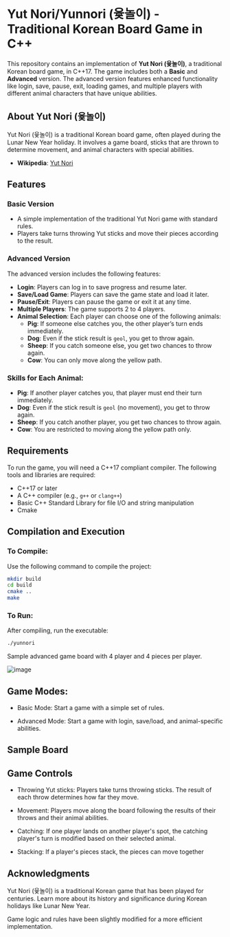 # Yut Nori/Yunnori (윷놀이) - Traditional Korean Board Game in C++

This repository contains an implementation of **Yut Nori (윷놀이)**, a traditional Korean board game, in C++17. The game includes both a **Basic** and **Advanced** version. The advanced version features enhanced functionality like login, save, pause, exit, loading games, and multiple players with different animal characters that have unique abilities.

## About Yut Nori (윷놀이)

Yut Nori (윷놀이) is a traditional Korean board game, often played during the Lunar New Year holiday. It involves a game board, sticks that are thrown to determine movement, and animal characters with special abilities.

- **Wikipedia**: [Yut Nori](https://en.wikipedia.org/wiki/Yut)

## Features

### Basic Version
- A simple implementation of the traditional Yut Nori game with standard rules.
- Players take turns throwing Yut sticks and move their pieces according to the result.

### Advanced Version
The advanced version includes the following features:

- **Login**: Players can log in to save progress and resume later.
- **Save/Load Game**: Players can save the game state and load it later.
- **Pause/Exit**: Players can pause the game or exit it at any time.
- **Multiple Players**: The game supports 2 to 4 players.
- **Animal Selection**: Each player can choose one of the following animals:
  - **Pig**: If someone else catches you, the other player’s turn ends immediately.
  - **Dog**: Even if the stick result is `geol`, you get to throw again.
  - **Sheep**: If you catch someone else, you get two chances to throw again.
  - **Cow**: You can only move along the yellow path.

### Skills for Each Animal:
- **Pig**: If another player catches you, that player must end their turn immediately.
- **Dog**: Even if the stick result is `geol` (no movement), you get to throw again.
- **Sheep**: If you catch another player, you get two chances to throw again.
- **Cow**: You are restricted to moving along the yellow path only.

## Requirements

To run the game, you will need a C++17 compliant compiler. The following tools and libraries are required:

- C++17 or later
- A C++ compiler (e.g., `g++` or `clang++`)
- Basic C++ Standard Library for file I/O and string manipulation
- Cmake
## Compilation and Execution

### To Compile:
Use the following command to compile the project:

```bash
mkdir build
cd build
cmake ..
make
```
### To Run:
After compiling, run the executable:

```bash
./yunnori
```
Sample advanced game board with 4 player and 4 pieces per player.

![image](https://github.com/user-attachments/assets/22d34d21-dcd5-4aa6-9abf-fa1c90539263)

## Game Modes:
* Basic Mode: Start a game with a simple set of rules.

* Advanced Mode: Start a game with login, save/load, and animal-specific abilities.
## Sample Board


## Game Controls
* Throwing Yut sticks: Players take turns throwing sticks. The result of each throw determines how far they move.

* Movement: Players move along the board following the results of their throws and their animal abilities.

* Catching: If one player lands on another player's spot, the catching player's turn is modified based on their selected animal.
  
* Stacking: If a player's pieces stack, the pieces can move together

## Acknowledgments
Yut Nori (윷놀이) is a traditional Korean game that has been played for centuries. Learn more about its history and significance during Korean holidays like Lunar New Year.

Game logic and rules have been slightly modified for a more efficient implementation.
